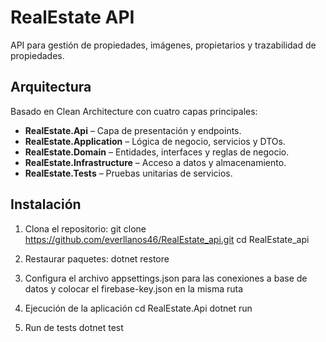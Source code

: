 # RealEstate API

API para gestión de propiedades, imágenes, propietarios y trazabilidad de propiedades.

## Arquitectura

Basado en Clean Architecture con cuatro capas principales:

- **RealEstate.Api** – Capa de presentación y endpoints.
- **RealEstate.Application** – Lógica de negocio, servicios y DTOs.
- **RealEstate.Domain** – Entidades, interfaces y reglas de negocio.
- **RealEstate.Infrastructure** – Acceso a datos y almacenamiento.
- **RealEstate.Tests** – Pruebas unitarias de servicios.

## Instalación

1. Clona el repositorio:
   git clone https://github.com/everllanos46/RealEstate_api.git
   cd RealEstate_api

2. Restaurar paquetes:
    dotnet restore

3. Configura el archivo appsettings.json para las conexiones a base de datos y colocar el firebase-key.json en la misma ruta

4. Ejecución de la aplicación
    cd RealEstate.Api
    dotnet run

5. Run de tests
   dotnet test